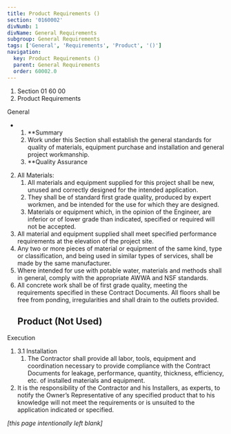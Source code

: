```yaml
---
title: Product Requirements ()
section: '0160002'
divNumb: 1
divName: General Requirements
subgroup: General Requirements
tags: ['General', 'Requirements', 'Product', '()']
navigation:
  key: Product Requirements ()
  parent: General Requirements
  order: 60002.0
---
```


   1. Section 01 60 00
   1. Product Requirements

General

* 
	1. **Summary
   1. Work under this Section shall establish the general standards for quality of materials, equipment purchase and installation and general project workmanship.
	1. **Quality Assurance
2. All Materials:
	1. All materials and equipment supplied for this project shall be new, unused and correctly designed for the intended application. 
	2. They shall be of standard first grade quality, produced by expert workmen, and be intended for the use for which they are designed.
	3. Materials or equipment which, in the opinion of the Engineer, are inferior or of lower grade than indicated, specified or required will not be accepted.
3. All material and equipment supplied shall meet specified performance requirements at the elevation of the project site.
4. Any two or more pieces of material or equipment of the same kind, type or classification, and being used in similar types of services, shall be made by the same manufacturer.
5. Where intended for use with potable water, materials and methods shall in general, comply with the appropriate AWWA and NSF standards.
6. All concrete work shall be of first grade quality, meeting the requirements specified in these Contract Documents. All floors shall be free from ponding, irregularities and shall drain to the outlets provided.
   ## Product (Not Used)

Execution
1. 3.1 Installation
   1. The Contractor shall provide all labor, tools, equipment and coordination necessary to provide compliance with the Contract Documents for leakage, performance, quantity, thickness, efficiency, etc. of installed materials and equipment.
2. It is the responsibility of the Contractor and his Installers, as experts, to notify the Owner’s Representative of any specified product that to his knowledge will not meet the requirements or is unsuited to the application indicated or specified.

*[this page intentionally left blank]*

